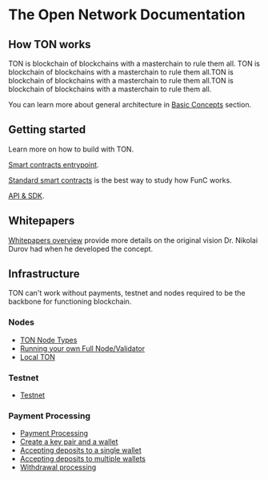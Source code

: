 
# The Open Network Documentation

## How TON works

TON is blockchain of blockchains with a masterchain to rule them all. TON is blockchain of blockchains with a masterchain to rule them all.TON is blockchain of blockchains with a masterchain to rule them all.TON is blockchain of blockchains with a masterchain to rule them all.

You can learn more about general architecture in [Basic Concepts](/overviews/TON_blockchain_overview.md) section.

## Getting started

Learn more on how to build with TON.

[Smart contracts entrypoint](/smart-contracts/).

[Standard smart contracts](https://github.com/ton-blockchain/ton/tree/master/crypto/smartcont) is the best way to study how FunC works.

[API & SDK](/apis/).

## Whitepapers

[Whitepapers overview](/docs) provide more details on the original vision Dr. Nikolai Durov had when he developed the concept.

## Infrastructure

TON can't work without payments, testnet and nodes required to be the backbone for functioning blockchain.

### Nodes
* [TON Node Types](/nodes/node-types.md)
* [Running your own Full Node/Validator](/nodes/run-node.md)
* [Local TON](/nodes/local-ton.md)

### Testnet

* [Testnet](/testnet/)

### Payment Processing
* [Payment Processing](/howto/payment-processing.md)
* [Create a key pair and a wallet](/payment-processing/common.md)
* [Accepting deposits to a single wallet](/payment-processing/deposits-single-wallet.md)
* [Accepting deposits to multiple wallets](/payment-processing/deposits-multi-wallet.md)
* [Withdrawal processing](/payment-processing/withdrawals.md)

